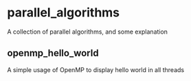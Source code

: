 # parallel_algorithms
A collection of parallel algorithms, and some explanation 

## openmp_hello_world

A simple usage of OpenMP to display hello world in all threads
